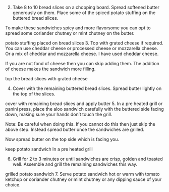 2. Take 8 to 10 bread slices on a chopping board. Spread softened butter generously on them. Place some of the spiced potato stuffing on the buttered bread slices.


To make these sandwiches spicy and more flavorsome you can opt to spread some coriander chutney or mint chutney on the butter.

potato stuffing placed on bread slices
3. Top with grated cheese if required. You can use cheddar cheese or processed cheese or mozzarella cheese. Or a mix of cheddar and mozzarella cheese. I have used cheddar cheese.

If you are not fond of cheese then you can skip adding them. The addition of cheese makes the sandwich more filling.

top the bread slices with grated cheese

4. Cover with the remaining buttered bread slices. Spread butter lightly on the top of the slices.

cover with remaining bread slices and apply butter
5. In a pre heated grill or panini press, place the aloo sandwich carefully with the buttered side facing down, making sure your hands don’t touch the grill.

Note: Be careful when doing this. If you cannot do this then just skip the above step. Instead spread butter once the sandwiches are grilled.

Now spread butter on the top side which is facing you.

keep potato sandwich In a pre heated grill

6. Grill for 2 to 3 minutes or until sandwiches are crisp, golden and toasted well. Assemble and grill the remaining sandwiches this way.

grilled potato sandwich
7. Serve potato sandwich hot or warm with tomato ketchup or coriander chutney or mint chutney or any dipping sauce of your choice.

